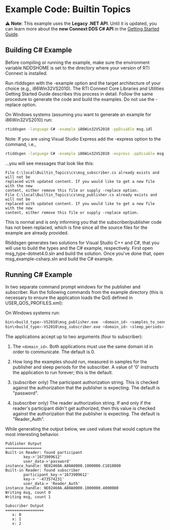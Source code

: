 # Example Code: Builtin Topics

:warning: **Note**: This example uses the **Legacy .NET API**. Until it is
updated, you can learn more about the **new Connext DDS C# API** in the
[Getting Started Guide](https://community.rti.com/static/documentation/connext-dds/current/doc/manuals/connext_dds/getting_started/index.html).

## Building C# Example

Before compiling or running the example, make sure the environment variable
NDDSHOME is set to the directory where your version of RTI Connext is installed.

Run rtiddsgen with the -example option and the target architecture of your
choice (e.g., i86Win32VS2010). The RTI Connext Core Libraries and Utilities
Getting Started Guide describes this process in detail. Follow the same
procedure to generate the code and build the examples. Do not use the -replace
option.

On Windows systems (assuming you want to generate an example for i86Win32VS2010)
run:

```sh
rtiddsgen -language C# -example i86Win32VS2010 -ppDisable msg.idl
```

Note: If you are using Visual Studio Express add the -express option to the
command, i.e.,

```sh
rtiddsgen -language C# -example i86Win32VS2010 -express -ppDisable msg.idl
```

...you will see messages that look like this:

```plaintext
File C:\local\Builtin_Topics\cs\msg_subscriber.cs already exists and will not be
replaced with updated content. If you would like to get a new file with the new
content, either remove this file or supply -replace option.
File C:\local\Builtin_Topics\cs\msg_publisher.cs already exists and will not be
replaced with updated content. If you would like to get a new file with the new
content, either remove this file or supply -replace option.
```

This is normal and is only informing you that the subscriber/publisher code has
not been replaced, which is fine since all the source files for the example are
already provided.

Rtiddsgen generates two solutions for Visual Studio C++ and C#, that you will
use to build the types and the C# example, respectively. First open
msg_type-dotnet4.0.sln and build the solution. Once you've done that, open
msg_example-csharp.sln and build the C# example.

## Running C# Example

In two separate command prompt windows for the publisher and subscriber. Run the
following commands from the example directory (this is necessary to ensure the
application loads the QoS defined in USER_QOS_PROFILES.xml):

On Windows systems run:

```sh
bin\<build_type>-VS2010\msg_publisher.exe  <domain_id> <samples_to_send>
bin\<build_type>-VS2010\msg_subscriber.exe <domain_id> <sleep_periods> <participant_auth> <reader_auth>
```

The applications accept up to two arguments (four to subscriber):

1.  The `<domain_id>`. Both applications must use the same domain id in order to
    communicate. The default is 0.

2.  How long the examples should run, measured in samples for the publisher and
    sleep periods for the subscriber. A value of '0' instructs the application
    to run forever; this is the default.

3.  (subscriber only) The participant authorization string. This is checked
    against the authorization that the publisher is expecting. The default is
    "password".

4.  (subscriber only) The reader authorization string. If and only if the
    reader's participant didn't get authorized, then this value is checked
    against the authorization that the publisher is expecting. The default is
    "Reader_Auth".

While generating the output below, we used values that would capture the most
interesting behavior.

```plaintext
Publisher Output
================
Built-in Reader: found participant
        key->'1673909612'
        user_data->'password'
instance_handle: 9E02460A.A80A0000.1000000.C1010000
Built-in Reader: found subscriber
        participant_key->'1673909612'
        key-> '-473574231'
        user_data-> 'Reader_Auth'
instance_handle: 9E02460A.A80A0000.1000000.4000080
Writing msg, count 0
Writing msg, count 1

Subscriber Output
=================
   x: 0
   x: 1
   x: 2
```
